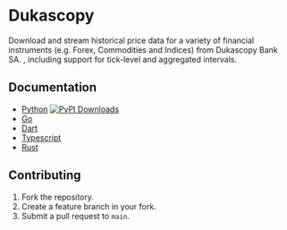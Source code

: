 # Dukascopy

Download and stream historical price data for a variety of financial instruments (e.g. Forex, Commodities and Indices) from Dukascopy Bank SA. , including support for tick-level and aggregated intervals.

## Documentation
- [Python](./python) [![PyPI Downloads](https://static.pepy.tech/badge/dukascopy-python)](https://pepy.tech/projects/dukascopy-python)
- [Go](https://github.com/Eghosa-Osayande/dukascopy-go)
- [Dart](./dart)
- [Typescript](./typescript)
- [Rust](./rust)


## Contributing
1. Fork the repository.
2. Create a feature branch in your fork.
3. Submit a pull request to `main`.
